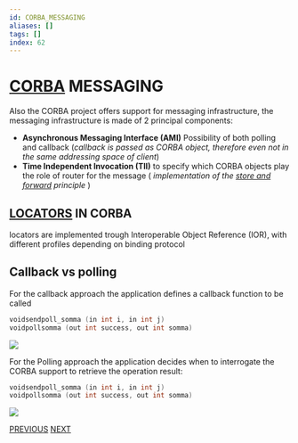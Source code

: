 ```yaml
---
id: CORBA_MESSAGING
aliases: []
tags: []
index: 62
---
```


# [CORBA](https://www.corba.org/) MESSAGING

Also the CORBA project offers support for messaging infrastructure, the messaging infrastructure is made of 2 principal components:



- **Asynchronous Messaging Interface (AMI)** Possibility of both polling and callback (*callback is passed as CORBA object, therefore even not in the same addressing space of client*)
- **Time Independent Invocation (TII)** to specify which CORBA objects play the role of router for the message ( *implementation of the [store and forward](mobile_systems/discovery_messages_events/messaging.md#protocol%20aspects) principle* )

## [LOCATORS](mobile_systems/discovery_messages_events/messaging.md#locators) IN CORBA

locators are implemented trough Interoperable Object Reference (IOR), with different profiles depending on binding protocol

## Callback vs polling

For the callback approach the application defines a callback function to be called

```c
voidsendpoll_somma (in int i, in int j)
voidpollsomma (out int success, out int somma)
```

![](mobile_systems/Pasted%20image%2020240616160030.png)

For the Polling approach the application decides when to interrogate the CORBA support to retrieve the operation result:

```c
voidsendpoll_somma (in int i, in int j)
voidpollsomma (out int success, out int somma)
```

![](mobile_systems/Pasted%20image%2020240616160048.png)

[PREVIOUS](mobile_systems/discovery_messages_events/java_message_service.md) [NEXT](mobile_systems/discovery_messages_events/extensible_messaging_and_presence_protocol.md)
